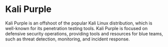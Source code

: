 # Kali Purple

Kali Purple is an offshoot of the popular Kali Linux distribution, which is well-known for its penetration testing tools. Kali Purple is focused on defensive security operations, providing tools and resources for blue teams, such as threat detection, monitoring, and incident response.
